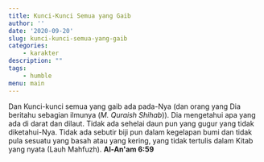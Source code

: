 ```yaml
---
title: Kunci-Kunci Semua yang Gaib
author: ''
date: '2020-09-20'
slug: kunci-kunci-semua-yang-gaib
categories:
    - karakter
description: ""
tags: 
    - humble
menu: main
---
```

Dan Kunci-kunci semua yang gaib ada pada-Nya (dan orang yang Dia beritahu sebagian ilmunya (*M. Quraish Shihab*)). Dia mengetahui apa yang ada di darat dan dilaut. Tidak ada sehelai daun pun yang gugur yang tidak diketahui-Nya. Tidak ada sebutir biji pun dalam kegelapan bumi dan tidak pula sesuatu yang basah atau yang kering, yang tidak tertulis dalam Kitab yang nyata (Lauh Mahfuzh). **Al-An'am 6:59**